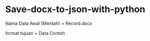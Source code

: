 # Save-docx-to-json-with-python

Nama Data Awal (Mentah) = Record.docx 

format tujuan = Data Contoh
